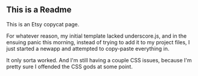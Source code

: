 ## This is a Readme

This is an Etsy copycat page.

For whatever reason, my initial template lacked underscore.js, and in the ensuing panic this morning, instead of trying to add it to my project files, I just started a newapp and attempted to copy-paste everything in.

It only sorta worked.  And I'm still having a couple CSS issues, because I'm pretty sure I offended the CSS gods at some point.